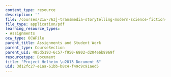 ```yaml
---
content_type: resource
description: ''
file: /courses/21w-763j-transmedia-storytelling-modern-science-fiction-spring-2014/3d12fc27e1aa61bbb8c4f49c9c91aed5_MIT21W_763JS14_Projct_doc6.pdf
file_type: application/pdf
learning_resource_types:
- Assignments
ocw_type: OCWFile
parent_title: Assignments and Student Work
parent_type: CourseSection
parent_uid: 485d5193-6c57-f950-6802-d204e6b8969f
resourcetype: Document
title: "Project Helheim \u2013 Document 6"
uid: 3d12fc27-e1aa-61bb-b8c4-f49c9c91aed5
---
```

